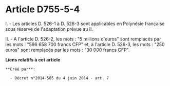 # Article D755-5-4

I. - Les articles D. 526-1 à D. 526-3 sont applicables en Polynésie française sous réserve de l'adaptation prévue au II. 

II. - A l'article D. 526-2, les mots : "5 millions d'euros" sont remplacés par les mots : "596 658 700 francs CFP" et, à
l'article D. 526-3, les mots : "250 euros" sont remplacés par les mots : "30 000 francs CFP".

**Liens relatifs à cet article**

	**Créé par**:

	  - Décret n°2014-585 du 4 juin 2014 - art. 7
